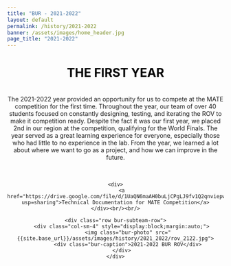 ```yaml
---
title: "BUR - 2021-2022"
layout: default
permalink: /history/2021-2022
banner: /assets/images/home_header.jpg
page_title: "2021-2022"
---
```


<div class="bur-text-container" style="text-align:center;">
    <h1 style="color:black;">THE FIRST YEAR</h1><br/>
    <div class="bur-text">
        The 2021-2022 year provided an opportunity for us to compete at the MATE competition for the first time. Throughout the year, our team of over 40 students focused on constantly designing, testing, and iterating the ROV to make it competition ready. Despite the fact it was our first year, we placed 2nd in our region at the competition, qualifying for the World Finals. The year served as a great learning experience for everyone, especially those who had little to no experience in the lab. From the year, we learned a lot about where we want to go as a project, and how we can improve in the future. 
    </div><br/><br/>

    <div>
        <a href="https://drive.google.com/file/d/1UaQN6maAH0buLjCPgLJ9fv1Q2qnviepw/view?usp=sharing">Technical Documentation for MATE Competition</a>
    </div><br/><br/>

    <div class="row bur-subteam-row">
        <div class="col-sm-4" style="display:block;margin:auto;">
            <img class="bur-photo" src="{{site.base_url}}/assets/images/history/2021_2022/rov_2122.jpg">
            <div class="bur-caption">2021-2022 BUR ROV</div>
        </div>
    </div>
</div>

